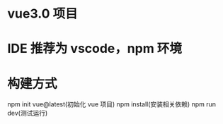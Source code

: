 # vue3.0 项目

# IDE 推荐为 vscode，npm 环境

# 构建方式

npm init vue@latest(初始化 vue 项目)
npm install(安装相关依赖)
npm run dev(测试运行)
